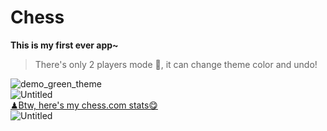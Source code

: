 # Chess
**This is my first ever app~**
> There's only 2 players mode 🤣, it can change theme color and undo!

![demo_green_theme](https://user-images.githubusercontent.com/85296548/155140298-979b8045-ace3-4cfa-a07e-74f0e7a83a13.png)\
![Untitled](https://user-images.githubusercontent.com/85296548/155138698-1a18322b-f5fb-452a-9900-dfc6116bb010.png)\
[♟Btw, here's my chess.com stats😋](https://www.chess.com/stats/overview/amaishio)\
![Untitled](https://user-images.githubusercontent.com/85296548/155141946-6b63fdb2-bee8-4919-8181-41e4f7bc086e.png)



